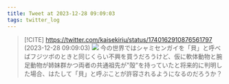 ```yaml
---
title: Tweet at 2023-12-28 09:09:03
tags: twitter_log
---
```


> [!CITE] https://twitter.com/kaisekiriu/status/1740162910876561797 (2023-12-28 09:09:03)
> ![](https://twitter.com/kaisekiriu/status/1740162910876561797)
> 今の世界ではシャミセンガイを「貝」と呼べばフジツボのときと同じくらい不興を買うだろうけど、仮に軟体動物と腕足動物が姉妹群かつ両者の共通祖先が"殻"を持っていたと将来的に判明した場合、はたして「貝」と呼ぶことが許容されるようになるのだろうか？
